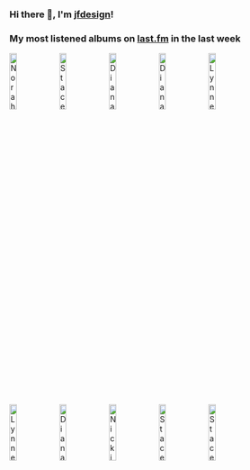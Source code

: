 ### Hi there 👋, I'm [jfdesign](https://blog.jfdesignnet.com)!

### My most listened albums on [last.fm](https://www.last.fm/user/jfdesignnet) in the last week

[<img src='https://lastfm.freetls.fastly.net/i/u/300x300/e3c79547d80c906d1e957b4dc5030679.jpg' width='16%' height='16%' alt='Norah Jones - Come Away With Me (Super Deluxe Edition)'>](https://www.last.fm/music/norah%2bjones/come%2baway%2bwith%2bme%2b%2528super%2bdeluxe%2bedition%2529)&nbsp;
[<img src='https://lastfm.freetls.fastly.net/i/u/300x300/01e9370e5271fb039110cf99d1553558.jpg' width='16%' height='16%' alt='Stacey Kent - Its A Wonderful World'>](https://www.last.fm/music/stacey%2bkent/it%2527s%2ba%2bwonderful%2bworld)&nbsp;
[<img src='https://lastfm.freetls.fastly.net/i/u/300x300/39e21199df494aabb64109a668e9bba6.png' width='16%' height='16%' alt='Diana Krall - The Very Best Of Diana Krall'>](https://www.last.fm/music/diana%2bkrall/the%2bvery%2bbest%2bof%2bdiana%2bkrall)&nbsp;
[<img src='https://lastfm.freetls.fastly.net/i/u/300x300/90e24202fcd9104751423e9a3e46038d.jpg' width='16%' height='16%' alt='Diana Krall - Wallflower (The Complete Sessions)'>](https://www.last.fm/music/diana%2bkrall/wallflower%2b%2528the%2bcomplete%2bsessions%2529)&nbsp;
[<img src='https://lastfm.freetls.fastly.net/i/u/300x300/18badcd2f84688bf1f8ccbcf46094bf5.jpg' width='16%' height='16%' alt='Lynne Arriale Trio - Chimes of Freedom'>](https://www.last.fm/music/lynne%2barriale%2btrio/chimes%2bof%2bfreedom)&nbsp;
<br>
[<img src='https://lastfm.freetls.fastly.net/i/u/300x300/246e63c6b14548919d6efe2f44208fe0.jpg' width='16%' height='16%' alt='Lynne Arriale Trio - Lynne Arriale Trio Live'>](https://www.last.fm/music/lynne%2barriale%2btrio/lynne%2barriale%2btrio%2blive)&nbsp;
[<img src='https://lastfm.freetls.fastly.net/i/u/300x300/a212cd5954433e47ba350a4a3fa22d97.jpg' width='16%' height='16%' alt='Diana Krall - Glad Rag Doll (Deluxe Edition)'>](https://www.last.fm/music/diana%2bkrall/glad%2brag%2bdoll%2b%2528deluxe%2bedition%2529)&nbsp;
[<img src='https://lastfm.freetls.fastly.net/i/u/300x300/bab001f93e0882d167f9b0546a6e8810.jpg' width='16%' height='16%' alt='Nicki Parrott - Close To You - Burt Bacharach Song Book'>](https://www.last.fm/music/nicki%2bparrott/close%2bto%2byou%2b-%2bburt%2bbacharach%2bsong%2bbook)&nbsp;
[<img src='https://lastfm.freetls.fastly.net/i/u/300x300/d9832bb96dfc107d869179a317a0dd9f.jpg' width='16%' height='16%' alt='Stacey Kent - Dreamer in Concert (Bonus Edition)'>](https://www.last.fm/music/stacey%2bkent/dreamer%2bin%2bconcert%2b%2528bonus%2bedition%2529)&nbsp;
[<img src='https://lastfm.freetls.fastly.net/i/u/300x300/4976aa26fbf6bf494d3afb1761db7a3a.jpg' width='16%' height='16%' alt='Stacey Kent - The Changing Lights (Bonus Edition)'>](https://www.last.fm/music/stacey%2bkent/the%2bchanging%2blights%2b%2528bonus%2bedition%2529)&nbsp;
<br>
